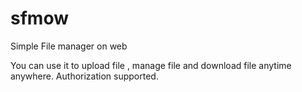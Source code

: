 # sfmow
Simple File manager on web

You can use it to upload file , manage file and download file anytime anywhere.
Authorization supported.
